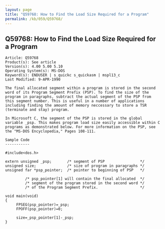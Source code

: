 ```yaml
---
layout: page
title: "Q59768: How to Find the Load Size Required for a Program"
permalink: /kb/059/Q59768/
---
```


## Q59768: How to Find the Load Size Required for a Program

	Article: Q59768
	Product(s): See article
	Version(s): 4.00 5.00 5.10
	Operating System(s): MS-DOS
	Keyword(s): ENDUSER | s_quickc s_quickasm | mspl13_c
	Last Modified: 9-APR-1990
	
	The final allocated segment within a program is stored in the second
	word of its Program Segment Prefix (PSP). To find the size of the
	program in paragraphs, subtract the actual segment of the PSP from
	this segment number. This is useful in a number of applications
	including finding the amount of memory neccessary to store a TSR
	(terminate and stay) program.
	
	In Microsoft C, the segment of the PSP is stored in the global
	variable _psp. This makes program load size easily accessible within C
	programs as demonstrated below. For more information on the PSP, see
	the "MS-DOS Encyclopedia," Pages 108-111.
	
	Sample Code
	-----------
	
	#include<dos.h>
	
	extern unsigned _psp;       /* segment of PSP                */
	unsigned size;              /* size of program in paragraphs */
	unsigned far *psp_pointer;  /* pointer to beginning of PSP   */
	
	         /* psp_pointer[1] will contain the final allocated  */
	         /* segment of the program stored in the second word */
	         /* of the Program Segment Prefix.                   */
	
	void main(void)
	{
	     FPSEG(psp_pointer)=_psp;
	     FPOFF(psp_pointer)=0;
	
	     size=_psp_pointer[1]-_psp;
	}
